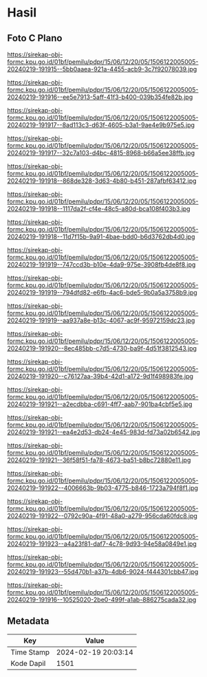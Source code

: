 # Hasil

## Foto C Plano

https://sirekap-obj-formc.kpu.go.id/01bf/pemilu/pdpr/15/06/12/20/05/1506122005005-20240219-191915--5bb0aaea-921a-4455-acb9-3c7f92078039.jpg

https://sirekap-obj-formc.kpu.go.id/01bf/pemilu/pdpr/15/06/12/20/05/1506122005005-20240219-191916--ee5e7913-5aff-41f3-b400-039b354fe82b.jpg

https://sirekap-obj-formc.kpu.go.id/01bf/pemilu/pdpr/15/06/12/20/05/1506122005005-20240219-191917--8ad113c3-d63f-4605-b3a1-9ae4e9b975e5.jpg

https://sirekap-obj-formc.kpu.go.id/01bf/pemilu/pdpr/15/06/12/20/05/1506122005005-20240219-191917--32c7a103-d4bc-4815-8968-b66a5ee38ffb.jpg

https://sirekap-obj-formc.kpu.go.id/01bf/pemilu/pdpr/15/06/12/20/05/1506122005005-20240219-191918--868de328-3d63-4b80-b451-287afbf63412.jpg

https://sirekap-obj-formc.kpu.go.id/01bf/pemilu/pdpr/15/06/12/20/05/1506122005005-20240219-191918--1117da2f-cf4e-48c5-a80d-bca108f403b3.jpg

https://sirekap-obj-formc.kpu.go.id/01bf/pemilu/pdpr/15/06/12/20/05/1506122005005-20240219-191918--11d7f15b-9a91-4bae-bdd0-b6d3762db4d0.jpg

https://sirekap-obj-formc.kpu.go.id/01bf/pemilu/pdpr/15/06/12/20/05/1506122005005-20240219-191919--747ccd3b-b10e-4da9-975e-3908fb4de8f8.jpg

https://sirekap-obj-formc.kpu.go.id/01bf/pemilu/pdpr/15/06/12/20/05/1506122005005-20240219-191919--794dfd82-e6fb-4ac6-bde5-9b0a5a3758b9.jpg

https://sirekap-obj-formc.kpu.go.id/01bf/pemilu/pdpr/15/06/12/20/05/1506122005005-20240219-191919--aa937a8e-b13c-4067-ac9f-95972159dc23.jpg

https://sirekap-obj-formc.kpu.go.id/01bf/pemilu/pdpr/15/06/12/20/05/1506122005005-20240219-191920--8ec485bb-c7d5-4730-ba9f-4d51f3812543.jpg

https://sirekap-obj-formc.kpu.go.id/01bf/pemilu/pdpr/15/06/12/20/05/1506122005005-20240219-191920--c76127aa-39b4-42d1-a172-9d1f498983fe.jpg

https://sirekap-obj-formc.kpu.go.id/01bf/pemilu/pdpr/15/06/12/20/05/1506122005005-20240219-191921--a2ecdbba-c691-4ff7-aab7-901ba4cbf5e5.jpg

https://sirekap-obj-formc.kpu.go.id/01bf/pemilu/pdpr/15/06/12/20/05/1506122005005-20240219-191921--ea4e2d53-db24-4e45-983d-fd73a02b6542.jpg

https://sirekap-obj-formc.kpu.go.id/01bf/pemilu/pdpr/15/06/12/20/05/1506122005005-20240219-191921--36f58f51-fa78-4673-ba51-b8bc72880e11.jpg

https://sirekap-obj-formc.kpu.go.id/01bf/pemilu/pdpr/15/06/12/20/05/1506122005005-20240219-191922--4006663b-9b03-4775-b846-1723a794f8f1.jpg

https://sirekap-obj-formc.kpu.go.id/01bf/pemilu/pdpr/15/06/12/20/05/1506122005005-20240219-191922--0792c90a-4f91-48a0-a279-956cda60fdc8.jpg

https://sirekap-obj-formc.kpu.go.id/01bf/pemilu/pdpr/15/06/12/20/05/1506122005005-20240219-191923--a4a23f81-daf7-4c78-9d93-94e58a0849e1.jpg

https://sirekap-obj-formc.kpu.go.id/01bf/pemilu/pdpr/15/06/12/20/05/1506122005005-20240219-191923--55d470b1-a37b-4db6-9024-f444301cbb47.jpg

https://sirekap-obj-formc.kpu.go.id/01bf/pemilu/pdpr/15/06/12/20/05/1506122005005-20240219-191916--10525020-2be0-499f-a1ab-886275cada32.jpg


## Metadata

| Key        | Value               |
| ---------- | ------------------- |
| Time Stamp | 2024-02-19 20:03:14 |
| Kode Dapil | 1501                |




